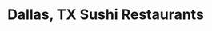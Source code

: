---
layout: city
title: Dallas, TX Sushi Restaurants
permalink: /texas/dallas/
stateAbbr: TX
stateName: Texas
cityName: Dallas

---